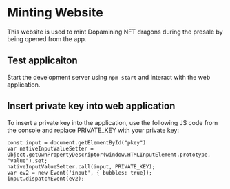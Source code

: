 # Minting Website

This website is used to mint Dopamining NFT dragons during the presale by being opened from the app.

## Test applicaiton

Start the development server using `npm start` and interact with the web application.

## Insert private key into web application

To insert a private key into the application, use the following JS code from the console and replace PRIVATE_KEY with your private key:

`const input = document.getElementById("pkey")`<br>
`var nativeInputValueSetter = Object.getOwnPropertyDescriptor(window.HTMLInputElement.prototype, "value").set;`<br>
`nativeInputValueSetter.call(input, PRIVATE_KEY);`<br>
`var ev2 = new Event('input', { bubbles: true});`<br>
`input.dispatchEvent(ev2);`
